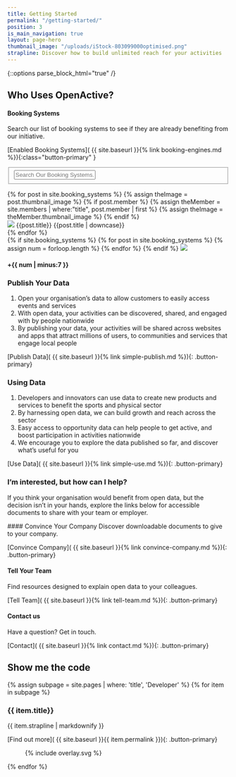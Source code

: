 ```yaml
---
title: Getting Started
permalink: "/getting-started/"
position: 3
is_main_navigation: true
layout: page-hero
thumbnail_image: "/uploads/iStock-803099000optimised.png"
strapline: Discover how to build unlimited reach for your activities
---
```


{::options parse_block_html="true" /}




<!--  ---------------->
<!-- BOOKING SYSTEMS-->
<!--  ---------------->
<article class="invert booking-engines-section title-row">
<h2 class="sub-heading-two">Who Uses OpenActive?</h2>
<div class="two">


#### Booking Systems
Search our list of booking systems to see if they are already benefiting from our initiative.

[Enabled Booking Systems]( {{ site.baseurl }}{% link booking-engines.md %}){:class="button-primary" }


</div>
<div class="two">
<form id="live-search" action="" class="styled" method="post">
<fieldset>
<label for="booking-filter"></label>
<input type="text" class="text-input noEnterSubmit" id="booking-filter" value="" placeholder="Search Our Booking Systems..." />
<span id="filter-count"></span>
</fieldset>
</form>
<nav class="freegrid-four">
{% for post in site.booking_systems %}
{% assign theImage = post.thumbnail_image %}
{% if post.member %}
{% assign theMember = site.members | where:"title", post.member  | first %}
{% assign theImage = theMember.thumbnail_image %} 
{% endif %}
<div class="booking-tab" markdown="0" >
<a href="{{ post.url | relative_url }}"><img role="logo" src="{{ theImage  | relative_url}}"/></a>
<span class="hidden">{{post.title}}</span>
<span class="hidden">{{post.title | downcase}}</span>
</div>
{% endfor %}
<div class="booking-tab marker" markdown="0">
{% if site.booking_systems %}
{% for post in site.booking_systems %}
{% assign num = forloop.length %}
{% endfor %}
{% endif %}

<img class="logo" src="{{ site.baseurl }}/assets/images/blank.svg"/>
<a href="{{ site.baseurl }}{% link booking-engines.md %}"></a>
<h4>+{{ num | minus:7 }}</h4>
</div>
</nav>
</div>
</article>

<!--  ---------------->
<!-- CALL TO ACTION -->
<!--  ---------------->
<article class="call_to_action ">
<div class="subgrid">
<div class="two list">

### Publish Your Data

1. Open your organisation’s data to allow customers to easily access events and services
2. With open data, your activities can be discovered, shared, and engaged with by people nationwide
3. By publishing your data, your activities will be shared across websites and apps that attract millions of users, to communities and services that engage local people

[Publish Data]( {{ site.baseurl }}{% link simple-publish.md %}){: .button-primary}


</div>
<div class="two  list">

### Using Data

1. Developers and innovators can use data to create new products and services to benefit the sports and physical sector
2. By harnessing open data, we can build growth and reach across the sector
3. Easy access to opportunity data can help people to get active, and boost participation in activities nationwide
4. We encourage you to explore the data published so far, and discover what’s useful for you

[Use Data]( {{ site.baseurl }}{% link simple-use.md %}){: .button-primary}

</div>
</div>
</article>



<!--  ---------------->
<!-- CALL TO ACTION -->
<!--  ---------------->
<article>
<div class="one">

### I’m interested, but how can I help?

If you think your organisation would benefit from open data, but the decision isn’t in your hands, explore the links below for accessible documents to share with your team or employer.
</div>
</article>


<!--  ---------------->
<!-- CALL TO ACTION -->
<!--  ---------------->
<article class="call_to_action">
<div class="subgrid">
<div class="three">
#### Convince Your Company
Discover downloadable documents to give to your company.

[Convince Company]( {{ site.baseurl }}{% link convince-company.md %}){: .button-primary}

</div>
<div class="three">

#### Tell Your Team
Find resources designed to explain open data to your colleagues.

[Tell Team]( {{ site.baseurl }}{% link tell-team.md %}){: .button-primary}

</div>
<div class="three">

#### Contact us
Have a question? Get in touch.

[Contact]( {{ site.baseurl }}{% link contact.md %}){: .button-primary}

</div>
</div>
</article>

<!--  ---------------->
<!-- DEVELOPER CALL TO ACTION -->
<!--  ---------------->
<article class="call_to_action--full-width">
<h2 class="sub-heading-two">Show me the code</h2>
<div class="one">

{% assign subpage = site.pages | where: 'title', 'Developer' %}
{% for item in subpage %}
### {{ item.title}}
{{ item.strapline | markdownify }}

[Find out more]( {{ site.baseurl }}{{ item.permalink }}){: .button-primary}

</div>
<figure>
<div class="mask">{% include overlay.svg %}</div>
<div class="image" style="background: url({{ site.baseurl }}{{ item.thumbnail_image }})center center / cover no-repeat;"></div>
</figure>
{% endfor %}
</article>
